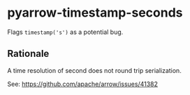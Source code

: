 # pyarrow-timestamp-seconds

Flags `timestamp('s')` as a potential bug.

## Rationale

A time resolution of second does not round trip serialization.

See: <https://github.com/apache/arrow/issues/41382>